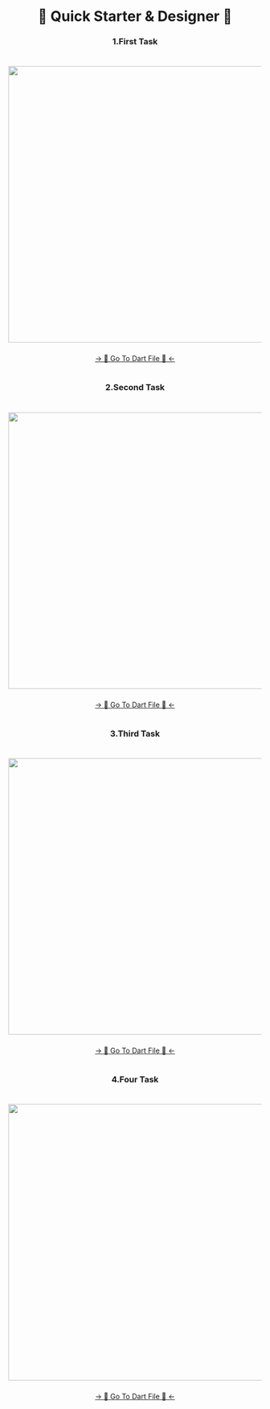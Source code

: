 <h1 align="center"> 🔸 Quick Starter & Designer 🔸 </h1>

<h3 align="center"> 1.First Task </h3>

###

<h1 align="left"></h1>

###
<div align="center">
<img height="550" src="https://github.com/AnkitUmredkar/Quick_Starter/assets/149374001/19da45f2-c925-413d-8df2-afe889f032ff"  />
</div>

###
<div align="center">
<a href="https://github.com/AnkitUmredkar/Quick_Starter/blob/master/lib/fruit.dart">-> 📂 Go To Dart File 📂 <-</a>
</div>
  
###

<h1 align="left"></h1>

###

<h3 align="center"> 2.Second Task </h3>

###

<h1 align="left"></h1>

###
<div align="center">
<img height="550" src="https://github.com/AnkitUmredkar/Quick_Starter/assets/149374001/a331aace-6c72-4b55-b5e4-d99ef024fa42"  />
</div>

###
<div align="center">
<a href="https://github.com/AnkitUmredkar/Quick_Starter/blob/master/lib/print_red_%26_white.dart">-> 📂 Go To Dart File 📂 <-</a>
</div>
  
###


<h1 align="left"></h1>

###

<h3 align="center"> 3.Third Task </h3>

###

<h1 align="left"></h1>

###
<div align="center">
<img height="550" src="https://github.com/AnkitUmredkar/Quick_Starter/assets/149374001/01746b14-b234-46a7-ad44-dacba182cf66"  />
</div>

###
<div align="center">
<a href="https://github.com/AnkitUmredkar/Quick_Starter/blob/master/lib/main.dart">-> 📂 Go To Dart File 📂 <-</a>
</div>
  
###

<h1 align="left"></h1>

###

<h3 align="center"> 4.Four Task </h3>

###

<h1 align="left"></h1>

###

<div align="center">
<img height="550" src="https://github.com/AnkitUmredkar/Quick_Starter/assets/149374001/9d5ae0d2-74e0-42df-9b29-a5e8bffb4c73"  />
</div>

###

<div align="center">
<a href="https://github.com/AnkitUmredkar/Quick_Starter/blob/master/lib/font.dart">-> 📂 Go To Dart File 📂 <-</a>
</div>
  
###

<h1 align="left"></h1>

###

